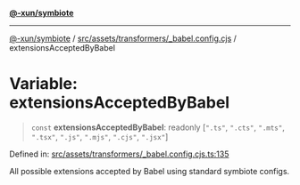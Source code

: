 [**@-xun/symbiote**](../../../../../README.md)

***

[@-xun/symbiote](../../../../../README.md) / [src/assets/transformers/\_babel.config.cjs](../README.md) / extensionsAcceptedByBabel

# Variable: extensionsAcceptedByBabel

> `const` **extensionsAcceptedByBabel**: readonly \[`".ts"`, `".cts"`, `".mts"`, `".tsx"`, `".js"`, `".mjs"`, `".cjs"`, `".jsx"`\]

Defined in: [src/assets/transformers/\_babel.config.cjs.ts:135](https://github.com/Xunnamius/symbiote/blob/892f2824ac6ba0b778715e945397d1bc643ed619/src/assets/transformers/_babel.config.cjs.ts#L135)

All possible extensions accepted by Babel using standard symbiote configs.
